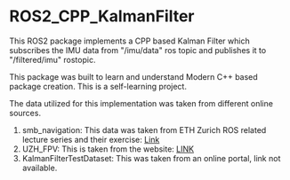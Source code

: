 # ROS2_CPP_KalmanFilter

This ROS2 package implements a CPP based Kalman Filter which subscribes the IMU data from "/imu/data" ros topic and publishes it to "/filtered/imu" rostopic.

This package was built to learn and understand Modern C++ based package creation. This is a self-learning project.

The data utilized for this implementation was taken from different online sources.
1. smb_navigation: This data was taken from ETH Zurich ROS related lecture series and their exercise: [Link](https://rsl.ethz.ch/education-students/lectures/ros.html)
2. UZH_FPV: This is taken from the website: [LINK](https://fpv.ifi.uzh.ch/datasets/)
3. KalmanFilterTestDataset: This was taken from an online portal, link not available.